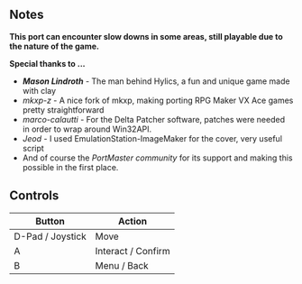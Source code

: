 ## Notes

**This port can encounter slow downs in some areas, still playable due to the nature of the game.**

**Special thanks to ...**
* ***Mason Lindroth*** - The man behind Hylics, a fun and unique game made with clay
* *mkxp-z* - A nice fork of mkxp, making porting RPG Maker VX Ace games pretty straightforward
* *marco-calautti* - For the Delta Patcher software, patches were needed in order to wrap around Win32API.
* *Jeod* - I used EmulationStation-ImageMaker for the cover, very useful script
* And of course the *PortMaster community* for its support and making this possible in the first place.

## Controls

| Button | Action |
|--|--| 
|D-Pad / Joystick|Move|
|A|Interact / Confirm|
|B|Menu / Back|


